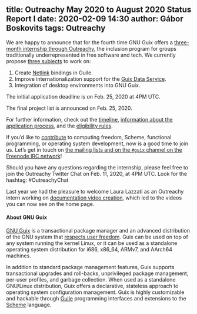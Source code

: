 title: Outreachy May 2020 to August 2020 Status Report I
date: 2020-02-09 14:30
author: Gábor Boskovits
tags: Outreachy
---
We are happy to announce that for the fourth time GNU Guix offers a
[three-month internship through Outreachy](https://www.outreachy.org),
the inclusion program for groups traditionally underrepresented in free software
and tech. We currently propose [three subjects](https://www.outreachy.org/apply/project-selection/#gnu-guix) to work on:

1. Create [Netlink](https://linux.die.net/man/7/netlink) bindings in Guile.
2. Improve internationalization support for the [Guix Data Service](http://data.guix.gnu.org).
3. Integration of desktop environments into GNU Guix.

The initial application deadline is on Feb. 25, 2020 at 4PM UTC.

The final project list is announced on Feb. 25, 2020.

For further information, check out the
[timeline](https://www.outreachy.org/apply/project-selection),
[information about the application
process](https://www.outreachy.org/apply), and the [eligibility
rules](https://www.outreachy.org/apply/eligibility).

If you’d like to [contribute](https://guix.gnu.org/manual/en/html_node/Contributing.html)
to computing freedom, Scheme, functional programming, or operating system
development, now is a good time to join us. Let’s get in touch on
[the mailing lists and on the `#guix` channel on the Freenode IRC
network](https://guix.gnu.org/contact/)!

Should you have any questions regarding the internship, please feel free to join the Outreachy Twitter
Chat on Feb. 11, 2020, at 4PM UTC. Look for the hashtag: #OutreachyChat

Last year we had the pleasure to welcome Laura Lazzati as an Outreachy intern working on [documentation video creation](https://guix.gnu.org/blog/2019/documentation-video-creation/), which led to the videos you can now see on the home page.

#### About GNU Guix

[GNU Guix](https://guix.gnu.org) is a transactional package
manager and an advanced distribution of the GNU system that [respects
user
freedom](https://www.gnu.org/distros/free-system-distribution-guidelines.html).
Guix can be used on top of any system running the kernel Linux, or it
can be used as a standalone operating system distribution for i686,
x86_64, ARMv7, and AArch64 machines.

In addition to standard package management features, Guix supports
transactional upgrades and roll-backs, unprivileged package management,
per-user profiles, and garbage collection.  When used as a standalone
GNU/Linux distribution, Guix offers a declarative, stateless approach to
operating system configuration management.  Guix is highly customizable
and hackable through [Guile](https://www.gnu.org/software/guile)
programming interfaces and extensions to the
[Scheme](http://schemers.org) language.
